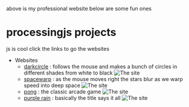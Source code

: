 above is my professional website below are some fun ones
# processingjs projects
js is cool
click the links to go the websites
* Websites
  * [darkcircle](https://docfate111.github.io/p5js/circles/index.html) : follows the mouse and makes a bunch of circles in different shades from white to black
  ![The site](https://docfate111.github.io/images/darkcircle.png)
  * [spacewarp](/spacewarp/site.html) : as the mouse moves right the stars blur as we warp speed into deep space
  ![The site](https://docfate111.github.io/images/spacewarp.png)
  * [pong](https://pong/index.html) : the classic arcade game
  ![The site](https://docfate111.github.io/images/pong.png)
  * [purple rain](/purplerain/index.html) : basically the title says it all
  ![The site](https://docfate111.github.io/images/purple.png)
